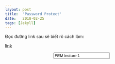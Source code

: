 ```yaml
---
layout: post
title:  "Password Protect"
date:   2018-02-25
tags: [Jekyll]
---
```


Đọc đường link sau sẽ biết rõ cách làm:

[link](https://www.wikihow.com/Password-Protect-a-Web-Page)


<SCRIPT>
function passWord() {
var testV = 1;
var pass1 = prompt('Please Enter Your Password',' ');
while (testV < 3) {
if (!pass1) 
history.go(-1);
if (pass1.toLowerCase() == "letmein") {
alert('Welcome to my note!');
window.open('https://quangvunp.github.io/geomechanics/assests/Notes/FEM/FDM_1D.PDF');
break;
} 
testV+=1;
var pass1 = 
prompt('Access Denied - Password Incorrect, Please Try Again.','Password');
}
if (pass1.toLowerCase()!="password" & testV ==3) 
history.go(-1);
return " ";
} 
</SCRIPT>
<CENTER>
<FORM>
<input type="link" value="FEM lecture 1" onClick="passWord()">
</FORM>
</CENTER>
     
